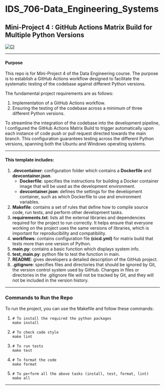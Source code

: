 # IDS_706-Data_Engineering_Systems
## Mini-Project 4 : GitHub Actions Matrix Build for Multiple Python Versions

[![CI](https://github.com/nogibjj/afraa_noureen-IDS_706-Mini_Project_4/actions/workflows/cicd.yml/badge.svg)](https://github.com/nogibjj/afraa_noureen-IDS_706-Mini_Project_4/actions/workflows/cicd.yml)

***

#### Purpose
This repo is for Mini-Project 4 of the Data Engineering course. The purpose is to establish a GitHub Actions workflow designed to facilitate the systematic testing of the codebase against different Python versions.

The fundamental project requirements are as follows:
1. Implementation of a GitHub Actions workflow.
2. Ensuring the testing of the codebase across a minimum of three different Python versions.

To streamline the integration of the codebase into the development pipeline, I configured the GitHub Actions Matrix Build to trigger automatically upon each instance of code push or pull request directed towards the main branch. This configuration guarantees testing across the different Python versions, spanning both the Ubuntu and Windows operating systems.

***

#### This template includes:
1. **.devcontainer**: configuration folder which contains a **Dockerfile** and **devcontainer.json**.
   - **Dockerfile**: specifies the instructions for building a Docker container image that will be used as the development environment.
   - **devcontainer.json**: defines the settings for the development container, such as which Dockerfile to use and environment variables.
3. **Makefile**: contains a set of rules that define how to compile source code, run tests, and perform other development tasks. 
4. **requirements.txt**: lists all the external libraries and dependencies required for the project to run correctly. It helps ensure that everyone working on the project uses the same versions of libraries, which is important for reproducibility and compatibility.
5. **workflows**: contains configuration file **(cicd.yml)** for matrix build that tests more than one version of Python.
6. **main.py**: contains a basic function which displays system info.
7. **test_main.py**: python file to test the function in main.
8. **README**: gives developers a detailed description of the GitHub project.
9. **.gitignore**: specifies files and directories that should be ignored by Git, the version control system used by GitHub. Changes in files or directories in the .gitignore file will not be tracked by Git, and they will not be included in the version history.

***

### Commands to Run the Repo

To run the project, you can use the Makefile and follow these commands:
1. ```
   # To install the required the python packages
   make install
   ```
2. ```
   # To check code style
   make lint
   ```
3. ```
   # To run tests
   make test
   ```
4. ```
   # To format the code
   make format
   ```
5. ```
   # To perform all the above tasks (install, test, format, lint)
   make all
   ```

***

